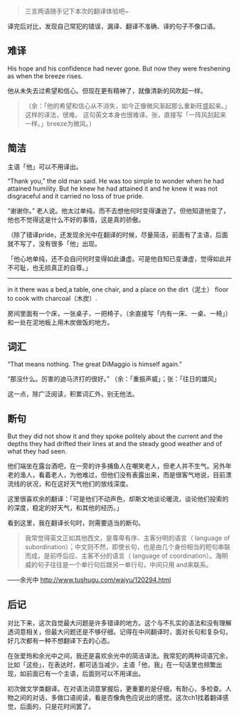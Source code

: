 > 三言两语随手记下本次的翻译体验吧~

译完后对比，发现自己常犯的错误，漏译、翻译不准确、译的句子不像口语。


## 难译

His hope and his confidence had never gone. But now they were freshening as when the breeze rises.

他从未失去过希望和信心。但现在更有精神了，就像清新的风吹起一样。

>（余：「他的希望和信心从不消失，如今正像微风渐起那么重新旺盛起来。」 这样的译法，很难。 这句英文本身也很难译。张，直接写「一阵风刮起来一样。」breeze为微风。） 


## 简洁

主语「他」可以不用译出。 

“Thank you,” the old man said. He was too simple to wonder when he had attained humility. But he knew he had attained it and he knew it was not disgraceful and it carried no loss of true pride.
 
“谢谢你。” 老人说。他太过单纯，而不去想他何时变得谦逊了。但他知道他变了，他也不觉得这是什么不好的事情，这是真的骄傲。

（除了错译pride，还发现余光中在翻译的时候，尽量简洁，前面有了主语，后面就不写了，没有很多「他」出现。

「他心地单纯，还不会自问何时变得如此谦虚。可是他自知已变谦虚，觉得如此并不可耻，也无损真正的自尊。」

----
in it there was a bed,a table, one chair, and a place on the dirt（泥土） floor to cook with charcoal（木炭）.

房间里面有一个床，一张桌子，一把椅子，（余直接写「内有一床、一桌、一椅」）和一处在泥地板上用木炭做饭的地方。

## 词汇

“That means nothing. The great DiMaggio is himself again.” 

 “那没什么。厉害的迪马济打的很好。” （余：「重振声威」；张：「往日的雄风」 

这一点，除广泛阅读，积累词汇外，别无他法。


## 断句

But they did not show it and they spoke politely about the current and the depths they had drifted their lines at and the steady good weather and of what they had seen. 

他们端坐在露台酒吧，在一旁的许多捕鱼人在嘲笑老人，但老人并不生气。另外年老的渔人，看着老人，为他难过，但他们没有表露出来，而是很客气地说，目前漂流线的状况，和在这好天气他们的放线深度。

这里很喜欢余的翻译：「可是他们不动声色，却斯文地谈论暖流，谈论他们投索的的深度，稳定的好天气，和其他的经历。」

看到这里，我在翻译长句时，则需要适当的断句。

> 我常觉得英文正如其他西文，是尊卑有序、主客分明的语言（ language of subordination）；中文则不然，即使长句，也是由几个身份相当的短句串联而成，是前呼后应、主客不分的语言（ language of coordination）。海明威的句子往往是一个单行句后跟另一单行句，中间只用 and来联系。

——余光中  http://www.tushugu.com/waiyu/120294.html



## 后记

对比下来，这次自觉最大问题是许多错译的地方。这个与不扎实的语法和没有理解透词意相关，但最大问题还是不够仔细。记得在中间翻译时，面对长句和复杂句，好几次都有一种不想翻译下去的心态。

在张爱玲和余光中之间，我还是喜欢余光中的简洁译法。我常犯的两种词语冗余，比如「这些」，在表达时，都可适当减少。主语「他，我」在一句话里也频繁出现，如前面已有一个主语，后面则可以不用译出。

初次做文学类翻译。在对语法词意掌握后，更重要的是仔细，有耐心，多检查。人物之间的对话，多做口语阅读，看是否像角色应说出的感觉。这次ch1找着翻译感觉，后面的，只是花时间罢了。 


